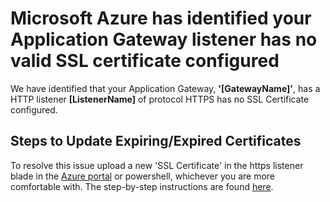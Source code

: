 <properties
pageTitle="Application Gateway SSL Certificate Validity"
description="Application Gateway SSL Certificate Validity"
infoBubbleText="Issues with your Application Gateway were detected. See details on the right."
service="microsoft.network"
resource="Application Gateway"
authors="chadmath"
displayOrder="1"
articleId="AppGwChecklistNoSSLCertificateFound"
diagnosticScenario="AppGwChecklistNoSSLCertificateFound"
selfHelpType="Diagnostics"
supportTopicIds=""
resourceTags="windows"
productPesIds=""
cloudEnvironments="Public"
/>
# Microsoft Azure has identified your Application Gateway listener has no valid SSL certificate configured
<!--issueDescription-->
We have identified that your Application Gateway, **'<!--$Gatewayname-->[GatewayName]<!--/$Gatewayname-->'**, has a HTTP listener **<!--$ListenerName-->[ListenerName]<!--/$ListenerName-->** of protocol HTTPS has no SSL Certificate configured.
<!--/issueDescription-->
## **Steps to Update Expiring/Expired Certificates**
To resolve this issue upload a new 'SSL Certificate' in the https listener blade in the [Azure portal](https://portal.azure.com) or powershell, whichever you are more comfortable with. The step-by-step instructions are found [here](https://docs.microsoft.com/azure/application-gateway/renew-certificates).